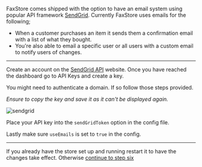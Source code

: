 FaxStore comes shipped with the option to have an email system using popular API framework [SendGrid](https://sendgrid.com). Currently FaxStore uses emails for the following;


- When a customer purchases an item it sends them a confirmation email with a list of what they bought.
- You're also able to email a specific user or all users with a custom email to notify users of changes.

---

Create an account on the [SendGrid API](https://app.sendgrid.com) website. Once you have reached the dashboard go to API Keys and create a key.

You might need to authenticate a domain. If so follow those steps provided.

*Ensure to copy the key and save it as it can't be displayed again.*

![sendgrid](https://faxes.zone/i/UocQE.gif)

Place your API key into the `sendGridToken` option in the config file.

Lastly make sure `useEmails` is set to `true` in the config.

---

If you already have the store set up and running restart it to have the changes take effect.
Otherwise [continue to step six](/c/faxstore/stepsix)
